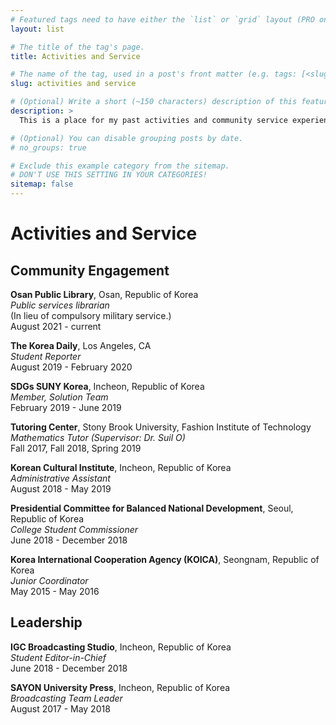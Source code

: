```yaml
---
# Featured tags need to have either the `list` or `grid` layout (PRO only).
layout: list

# The title of the tag's page.
title: Activities and Service

# The name of the tag, used in a post's front matter (e.g. tags: [<slug>]).
slug: activities and service

# (Optional) Write a short (~150 characters) description of this featured tag.
description: >
  This is a place for my past activities and community service experiences. Links direct you to the external sites.

# (Optional) You can disable grouping posts by date.
# no_groups: true

# Exclude this example category from the sitemap.
# DON'T USE THIS SETTING IN YOUR CATEGORIES!
sitemap: false
---
```


# Activities and Service

## Community Engagement
**Osan Public Library**, Osan, Republic of Korea<br/>
*Public services librarian*<br/>
(In lieu of compulsory military service.)<br/>
August 2021 - current

**The Korea Daily**, Los Angeles, CA<br/>
*Student Reporter*<br/>
August 2019 - February 2020

**SDGs SUNY Korea**, Incheon, Republic of Korea<br/>
*Member, Solution Team*<br/>
February 2019 - June 2019

**Tutoring Center**, Stony Brook University, Fashion Institute of Technology<br/>
*Mathematics Tutor (Supervisor: Dr. Suil O)*<br/>
Fall 2017, Fall 2018, Spring 2019

**Korean Cultural Institute**, Incheon, Republic of Korea<br/>
*Administrative Assistant*<br/>
August 2018 - May 2019

**Presidential Committee for Balanced National Development**, Seoul, Republic of Korea<br/>
*College Student Commissioner*<br/>
June 2018 - December 2018

**Korea International Cooperation Agency (KOICA)**,
Seongnam, Republic of Korea<br/>
*Junior Coordinator*<br/>
May 2015 - May 2016

## Leadership
**IGC Broadcasting Studio**, Incheon, Republic of Korea<br/>
*Student Editor-in-Chief*<br/>
June 2018 - December 2018

**SAYON University Press**, Incheon, Republic of Korea<br/>
*Broadcasting Team Leader*<br/>
August 2017 - May 2018

